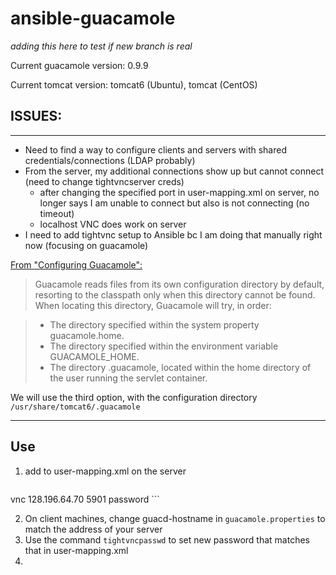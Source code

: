 # ansible-guacamole

*adding this here to test if new branch is real*

Current guacamole version: 0.9.9

Current tomcat version: tomcat6 (Ubuntu), tomcat (CentOS)

## ISSUES:

----------------------------------------------------------------------------------

- Need to find a way to configure clients and servers with shared credentials/connections (LDAP probably)
- From the server, my additional connections show up but cannot connect (need to change tightvncserver creds)
	- after changing the specified port in user-mapping.xml on server, no longer says I am unable to connect but also is not connecting (no timeout)
	- localhost VNC does work on server
- I need to add tightvnc setup to Ansible bc I am doing that manually right now (focusing on guacamole)

[From "Configuring Guacamole":](http://guacamole.incubator.apache.org/doc/gug/configuring-guacamole.html)
> Guacamole reads files from its own configuration directory by default, resorting to the classpath only when this directory cannot be found. When locating this directory, Guacamole will try, in order:

>	- The directory specified within the system property guacamole.home.
>	- The directory specified within the environment variable GUACAMOLE_HOME.
>	- The directory .guacamole, located within the home directory of the user running the servlet container.

We will use the third option, with the configuration directory `/usr/share/tomcat6/.guacamole`

----------------------------------------------------------------------------------

## Use
1. add to user-mapping.xml on the server
  	```
  <connection name="atmoVM">
     <protocol>vnc</protocol>
     <param name="hostname">128.196.64.70</param>
     <param name="port">5901</param>
     <param name="password">password</param>
  </connection>
  ```

2. On client machines, change guacd-hostname in `guacamole.properties` to match the address of your server
3. Use the command `tightvncpasswd` to set new password that matches that in user-mapping.xml
4. 